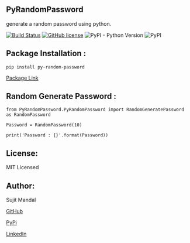 ## PyRandomPassword
generate a random password using python.

[![Build Status](https://app.travis-ci.com/sujitmandal/py-random-password.svg?branch=master)](https://app.travis-ci.com/sujitmandal/py-random-password) [![GitHub license](https://img.shields.io/github/license/sujitmandal/py-random-password)](https://github.com/sujitmandal/py-random-password/blob/master/LICENSE) ![PyPI - Python Version](https://img.shields.io/pypi/pyversions/py-random-password) ![PyPI](https://img.shields.io/pypi/v/py-random-password?style=plastic)

## Package Installation  : 
```
pip install py-random-password
```
[Package Link](https://pypi.org/project/py-random-password/)


## Random Generate Password : 
```
from PyRandomPassword.PyRandomPassword import RandomGeneratePassword as RandomPassword

Password = RandomPassword(10)

print('Password : {}'.format(Password))
```

## License:
MIT Licensed

## Author:
Sujit Mandal

[GitHub](https://github.com/sujitmandal)

[PyPi](https://pypi.org/user/sujitmandal/)

[LinkedIn](https://www.linkedin.com/in/sujit-mandal-91215013a/)